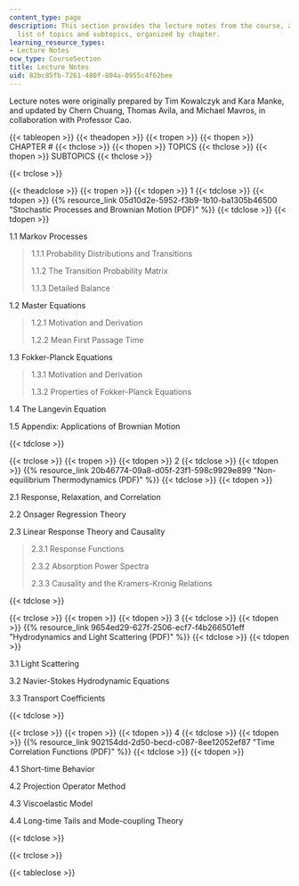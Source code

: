 ```yaml
---
content_type: page
description: This section provides the lecture notes from the course, along with the
  list of topics and subtopics, organized by chapter.
learning_resource_types:
- Lecture Notes
ocw_type: CourseSection
title: Lecture Notes
uid: 82bc85fb-7261-480f-804a-0955c4f62bee
---
```

Lecture notes were originally prepared by Tim Kowalczyk and Kara Manke, and updated by Chern Chuang, Thomas Avila, and Michael Mavros, in collaboration with Professor Cao.

{{< tableopen >}}
{{< theadopen >}}
{{< tropen >}}
{{< thopen >}}
CHAPTER #
{{< thclose >}}
{{< thopen >}}
TOPICS
{{< thclose >}}
{{< thopen >}}
SUBTOPICS
{{< thclose >}}

{{< trclose >}}

{{< theadclose >}}
{{< tropen >}}
{{< tdopen >}}
1
{{< tdclose >}}
{{< tdopen >}}
{{% resource_link 05d10d2e-5952-f3b9-1b10-ba1305b46500 "Stochastic Processes and Brownian Motion (PDF)" %}}
{{< tdclose >}}
{{< tdopen >}}


1.1 Markov Processes

> 1.1.1 Probability Distributions and Transitions
> 
> 1.1.2 The Transition Probability Matrix
> 
> 1.1.3 Detailed Balance

1.2 Master Equations

> 1.2.1 Motivation and Derivation
> 
> 1.2.2 Mean First Passage Time

1.3 Fokker-Planck Equations

> 1.3.1 Motivation and Derivation
> 
> 1.3.2 Properties of Fokker-Planck Equations

1.4 The Langevin Equation

1.5 Appendix: Applications of Brownian Motion


{{< tdclose >}}

{{< trclose >}}
{{< tropen >}}
{{< tdopen >}}
2
{{< tdclose >}}
{{< tdopen >}}
{{% resource_link 20b46774-09a8-d05f-23f1-598c9929e899 "Non-equilibrium Thermodynamics (PDF)" %}}
{{< tdclose >}}
{{< tdopen >}}


2.1 Response, Relaxation, and Correlation

2.2 Onsager Regression Theory

2.3 Linear Response Theory and Causality

> 2.3.1 Response Functions
> 
> 2.3.2 Absorption Power Spectra
> 
> 2.3.3 Causality and the Kramers-Kronig Relations


{{< tdclose >}}

{{< trclose >}}
{{< tropen >}}
{{< tdopen >}}
3
{{< tdclose >}}
{{< tdopen >}}
{{% resource_link 9654ed29-627f-2506-ecf7-f4b266501eff "Hydrodynamics and Light Scattering (PDF)" %}}
{{< tdclose >}}
{{< tdopen >}}


3.1 Light Scattering

3.2 Navier-Stokes Hydrodynamic Equations

3.3 Transport Coefficients


{{< tdclose >}}

{{< trclose >}}
{{< tropen >}}
{{< tdopen >}}
4
{{< tdclose >}}
{{< tdopen >}}
{{% resource_link 902154dd-2d50-becd-c087-8ee12052ef87 "Time Correlation Functions (PDF)" %}}
{{< tdclose >}}
{{< tdopen >}}


4.1 Short-time Behavior

4.2 Projection Operator Method

4.3 Viscoelastic Model

4.4 Long-time Tails and Mode-coupling Theory


{{< tdclose >}}

{{< trclose >}}

{{< tableclose >}}